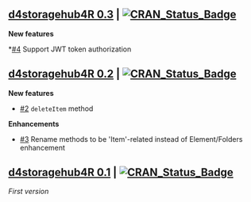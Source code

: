 
## [d4storagehub4R 0.3](https://github.com/eblondel/d4storagehub4R) | [![CRAN_Status_Badge](https://img.shields.io/badge/CRAN-unavailable-red.svg)](https://github.com/eblondel/d4storagehub4R)

**New features**

*[#4](https://github.com/eblondel/d4storagehub4R/issues/4) Support JWT token authorization

## [d4storagehub4R 0.2](https://cran.r-project.org/package=d4storagehub4R) | [![CRAN_Status_Badge](https://img.shields.io/badge/CRAN-published-blue.svg)](https://cran.r-project.org/package=d4storagehub4R)

**New features**

* [#2](https://github.com/eblondel/d4storagehub4R/issues/2) `deleteItem` method

**Enhancements**

* [#3](https://github.com/eblondel/d4storagehub4R/issues/3) Rename methods to be 'Item'-related instead of Element/Folders enhancement


## [d4storagehub4R 0.1](https://cran.r-project.org/src/contrib/Archive/d4storagehub4R/d4storagehub4R_0.1.tar.gz) | [![CRAN_Status_Badge](https://img.shields.io/badge/CRAN-published-blue.svg)](https://cran.r-project.org/src/contrib/Archive/d4storagehub4R/d4storagehub4R_0.1.tar.gz)

_First version_